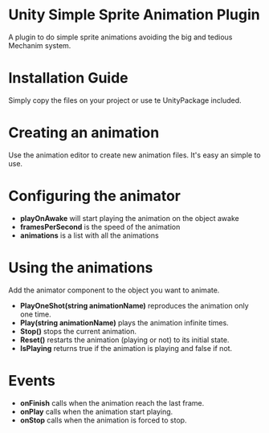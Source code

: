 # Unity Simple Sprite Animation Plugin
A plugin to do simple sprite animations avoiding the big and tedious Mechanim system.

# Installation Guide
Simply copy the files on your project or use te UnityPackage included.

# Creating an animation
Use the animation editor to create new animation files. It's easy an simple to use.

# Configuring the animator
- **playOnAwake** will start playing the animation on the object awake
- **framesPerSecond** is the speed of the animation
- **animations** is a list with all the animations

# Using the animations
Add the animator component to the object you want to animate.

- **PlayOneShot(string animationName)** reproduces the animation only one time.
- **Play(string animationName)** plays the animation infinite times.
- **Stop()** stops the current animation.
- **Reset()** restarts the animation (playing or not) to its initial state.
- **IsPlaying** returns true if the animation is playing and false if not.

# Events
- **onFinish** calls when the animation reach the last frame.
- **onPlay** calls when the animation start playing.
- **onStop** calls when the animation is forced to stop.
